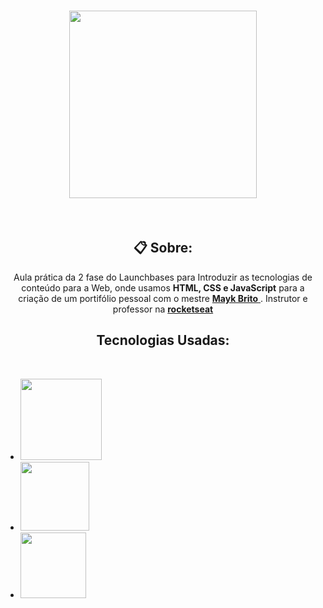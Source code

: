 <h1 align="center"><img               src="https://camo.githubusercontent.com/268b1344409fac98c4eeda520482b6910c4ddcba/68747470733a2f2f73746f726167652e676f6f676c65617069732e636f6d2f676f6c64656e2d77696e642f626f6f7463616d702d6c61756e6368626173652f6c6f676f2e706e67" width="300" style="text-align:center"/></h1>

<br>



<!--SOBRE O PROJETO-->
<h2 align="center"><b>📋 Sobre:</b></h2>

<p align=center>
    Aula prática da 2 fase do Launchbases para     Introduzir as tecnologias de conteúdo para a Web, onde usamos <b>HTML, CSS e JavaScript</b> para a criação de um portifólio pessoal com o mestre <a href="https://github.com/maykbrito"><b>Mayk Brito</b> </a>. Instrutor e professor na <a href="https://github.com/rocketseat"><b>rocketseat</b></a>
</p>

<!--TECNOLOGIAS USADAS -->
<h2 align="center"><b>Tecnologias Usadas:</b></h2><br>
<ul>
    <li>
        <img src="https://img.shields.io/static/v1?label=HTML5&message=CONTEUDO&color=rgb(227,79,38)&style=solid&logo=HTML5" width="130px">
    </li>
    <li>
        <img src="https://img.shields.io/static/v1?label=CSS3&message=ESTILOS&color=rgb(21,114,182)&style=solid&logo=CSS3" width="110px">
    </li>
    <li>
        <img src="https://img.shields.io/static/v1?label=JS&message=INTERACAO&color=rgb(247,223,30)&style=solid&logo=JavaScript" width="105px">
    </li>
    
</ul>


 